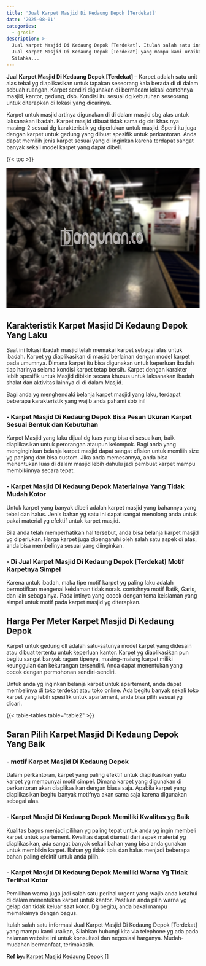 ```yaml
---
title: 'Jual Karpet Masjid Di Kedaung Depok [Terdekat]'
date: '2025-08-01'
categories:
  - grosir
description: >-
  Jual Karpet Masjid Di Kedaung Depok [Terdekat]. Itulah salah satu informasi
  Jual Karpet Masjid Di Kedaung Depok [Terdekat] yang mampu kami uraikan,
  Silahka...
---
```


**Jual Karpet Masjid Di Kedaung Depok \[Terdekat\]** – Karpet adalah satu unit alas tebal yg diaplikasikan untuk tapakan seseorang kala berada di di dalam sebuah ruangan. Karpet sendiri digunakan di bermacam lokasi contohnya masjid, kantor, gedung, dsb. Kondisi itu sesuai dg kebutuhan seseorang untuk diterapkan di lokasi yang dicarinya.

Karpet untuk masjid artinya digunakan di di dalam masjid sbg alas untuk laksanakan ibadah. Karpet masjid dibuat tidak sama dg ciri khas nya masing-2 sesuai dg karakteristik yg diperlukan untuk masjid. Sperti itu juga dengan karpet untuk gedung yang dibuat spesifik untuk perkantoran. Anda dapat memilih jenis karpet sesuai yang di inginkan karena terdapat sangat banyak sekali model karpet yang dapat dibeli.

{{< toc >}}

![](/images/grosir-karpet-murah-01.png)

## Karakteristik Karpet Masjid Di Kedaung Depok Yang Laku

Saat ini lokasi ibadah masjid telah memakai karpet sebagai alas untuk ibadah. Karpet yg diaplikasikan di masjid berlainan dengan model karpet pada umumnya. Dimana karpet itu bisa digunakan untuk keperluan ibadah tiap harinya selama kondisi karpet tetap bersih. Karpet dengan karakter lebih spesifik untuk Masjid dibikin secara khusus untuk laksanakan ibadah shalat dan aktivitas lainnya di di dalam Masjid.

Bagi anda yg menghendaki belanja karpet masjid yang laku, terdapat beberapa karakteristik yang wajib anda pahami sbb ini!

### \- Karpet Masjid Di Kedaung Depok Bisa Pesan Ukuran Karpet Sesuai Bentuk dan Kebutuhan

Karpet Masjid yang laku dijual dg luas yang bisa di sesuaikan, baik diaplikasikan untuk perorangan ataupun kelompok. Bagi anda yang menginginkan belanja karpet masjid dapat sangat efisien untuk memliih size yg panjang dan bisa custom. Jika anda memesannya, anda bisa menentukan luas di dalam masjid lebih dahulu jadi pembuat karpet mampu membikinnya secara tepat.

### \- Karpet Masjid Di Kedaung Depok Materialnya Yang Tidak Mudah Kotor

Untuk karpet yang banyak dibeli adalah karpet masjid yang bahannya yang tebal dan halus. Jenis bahan yg satu ini dapat sangat menolong anda untuk pakai material yg efektif untuk karpet masjid.

Bila anda telah memperhatikan hal tersebut, anda bisa belanja karpet masjid yg diperlukan. Harga karpet juga dipengaruhi oleh salah satu aspek di atas, anda bisa membelinya sesuai yang diinginkan.

### \- Di Jual Karpet Masjid Di Kedaung Depok \[Terdekat\] Motif Karpetnya Simpel

Karena untuk ibadah, maka tipe motif karpet yg paling laku adalah bermotifkan mengenai keislaman tidak norak. contohnya motif Batik, Garis, dan lain sebagainya. Pada intinya yang cocok dengan tema keislaman yang simpel untuk motif pada karpet masjid yg diterapkan.

## Harga Per Meter Karpet Masjid Di Kedaung Depok

Karpet untuk gedung dll adalah satu-satunya model karpet yang didesain atau dibuat tertentu untuk keperluan kantor. Karpet yg diaplikasikan pun begitu sangat banyak ragam tipenya, masing-maisng karpet miliki keunggulan dan kekurangan tersendiri. Anda dapat menentukan yang cocok dengan permohonan sendiri-sendiri.

Untuk anda yg inginkan belanja karpet untuk apartement, anda dapat membelinya di toko terdekat atau toko online. Ada begitu banyak sekali toko karpet yang lebih spesifik untuk apartement, anda bisa pilih sesuai yg dicari.

{{< table-tables table="table2" >}}

## Saran Pilih Karpet Masjid Di Kedaung Depok Yang Baik

### \- motif Karpet Masjid Di Kedaung Depok

Dalam perkantoran, karpet yang paling efektif untuk diaplikasikan yaitu karpet yg mempunyai motif simpel. Dimana karpet yang digunakan di perkantoran akan diaplikasikan dengan biasa saja. Apabila karpet yang diaplikasikan begitu banyak motifnya akan sama saja karena digunakan sebagai alas.

### \- Karpet Masjid Di Kedaung Depok Memiliki Kwalitas yg Baik

Kualitas bagus menjadi pilihan yg paling tepat untuk anda yg ingin membeli karpet untuk apartement. Kwalitas dapat diamati dari aspek material yg diaplikasikan, ada sangat banyak sekali bahan yang bisa anda gunakan untuk membikin karpet. Bahan yg tidak tipis dan halus menjadi beberapa bahan paling efektif untuk anda pilih.

### \- Karpet Masjid Di Kedaung Depok Memiliki Warna Yg Tidak Terlihat Kotor

Pemilihan warna juga jadi salah satu perihal urgent yang wajib anda ketahui di dalam menentukan karpet untuk kantor. Pastikan anda pilih warna yg gelap dan tidak keluar saat kotor. Dg begitu, anda bakal mampu memakainya dengan bagus.

Itulah salah satu informasi Jual Karpet Masjid Di Kedaung Depok \[Terdekat\] yang mampu kami uraikan, Silahkan hubungi kita via telephone yg ada pada halaman website ini untuk konsultasi dan negosiasi harganya. Mudah-mudahan bermanfaat, terimakasih.

**Ref by:**  [Karpet Masjid Kedaung Depok []](https://id.wikipedia.org/wiki/Karpet)
